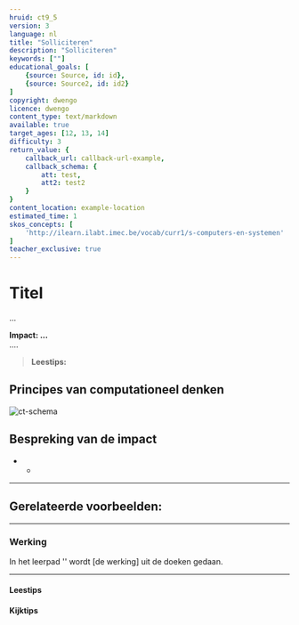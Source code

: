 ```yaml
---
hruid: ct9_5
version: 3
language: nl
title: "Solliciteren"
description: "Solliciteren"
keywords: [""]
educational_goals: [
    {source: Source, id: id}, 
    {source: Source2, id: id2}
]
copyright: dwengo
licence: dwengo
content_type: text/markdown
available: true
target_ages: [12, 13, 14]
difficulty: 3
return_value: {
    callback_url: callback-url-example,
    callback_schema: {
        att: test,
        att2: test2
    }
}
content_location: example-location
estimated_time: 1
skos_concepts: [
    'http://ilearn.ilabt.imec.be/vocab/curr1/s-computers-en-systemen'
]
teacher_exclusive: true
---
```


# Titel

...

**Impact: ...**<br>
....

> **Leestips:**<br>


## Principes van computationeel denken

![ct-schema](@learning-object/m_ct_impact_5/nl/3)
 
## Bespreking van de impact

-  
    - 

-------------------------------
## Gerelateerde voorbeelden: 

-----------------------------
### Werking 
In het leerpad '' wordt [de werking] uit de doeken gedaan.

-----------------------------
#### Leestips



#### Kijktips
